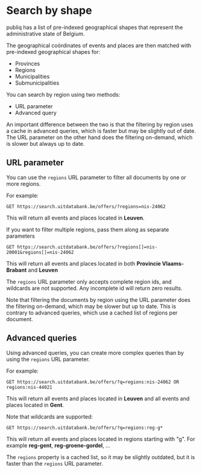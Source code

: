 ---
---

# Search by shape

publiq has a list of pre-indexed geographical shapes that represent the administrative state of Belgium.

The geographical coördinates of events and places are then matched with pre-indexed geographical shapes for:

* Provinces
* Regions
* Municipalities
* Submunicipalities

You can search by region using two methods:

* URL parameter
* Advanced query

An important difference between the two is that the filtering by region uses a cache in advanced queries, which is faster but may be slightly out of date. The URL parameter on the other hand does the filtering on-demand, which is slower but always up to date.

## URL parameter

You can use the `regions` URL parameter to filter all documents by one or more regions.

For example:

```
GET https://search.uitdatabank.be/offers/?regions=nis-24062
```

This will return all events and places located in **Leuven**.

If you want to filter multiple regions, pass them along as separate parameters
```
GET https://search.uitdatabank.be/offers/?regions[]=nis-20001&regions[]=nis-24062
```

This will return all events and places located in both **Provincie Vlaams-Brabant** and **Leuven**

The `regions` URL parameter only accepts complete region ids, and wildcards are not supported. Any incomplete id will return zero results.

Note that filtering the documents by region using the URL parameter does the filtering on-demand, which may be slower but up to date. This is contrary to advanced queries, which use a cached list of regions per document.

## Advanced queries

Using advanced queries, you can create more complex queries than by using the `regions` URL parameter.

For example:

```
GET https://search.uitdatabank.be/offers/?q=regions:nis-24062 OR regions:nis-44021
```

This will return all events and places located in **Leuven** and all events and places located in **Gent**.

Note that wildcards are supported:

```
GET https://search.uitdatabank.be/offers/?q=regions:reg-g*
```

This will return all events and places located in regions starting with "g". For example **reg-gent**, **reg-groene-gordel**, ...

The `regions` property is a cached list, so it may be slightly outdated, but it is faster than the `regions` URL parameter.
